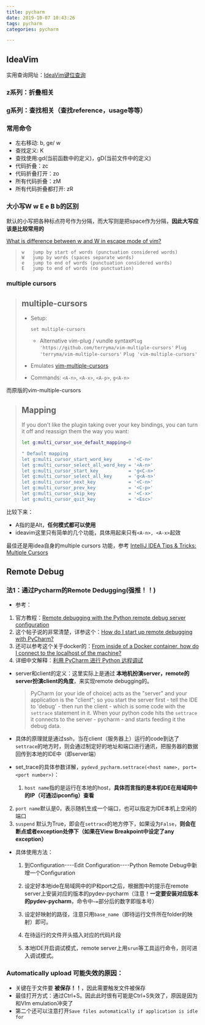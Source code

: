 ```yaml
---
title: pycharm
date: 2019-10-07 10:43:26
tags: pycharm
categories: pycharm

---
```




## IdeaVim

实用查询网址：[IdeaVim键位查询](http://ideavim.sourceforge.net/vim/index.html)

### z系列：折叠相关

### g系列：查找相关（查找reference，usage等等）

### 常用命令

- 左右移动: b, ge/ w
- 查找定义: K
- 查找使用:gd(当前函数中的定义)，gD(当前文件中的定义)
- 代码折叠：zc 
- 代码折叠打开：zo
- 所有代码折叠：zM
- 所有代码折叠都打开: zR

### 大小写W w E e B b的区别

默认的小写把各种标点符号作为分隔，而大写则是把space作为分隔，**因此大写应该是比较常用的**

[What is difference between w and W in escape mode of vim?](https://unix.stackexchange.com/a/106429)

> ```
> w   jump by start of words (punctuation considered words)
> W   jump by words (spaces separate words)
> e   jump to end of words (punctuation considered words)
> E   jump to end of words (no punctuation)
> ```



### multiple cursors

> ## multiple-cursors
>
> - Setup:
>
>    
>
>   ```
>   set multiple-cursors
>   ```
>
>   - Alternative vim-plug / vundle syntax`Plug 'https://github.com/terryma/vim-multiple-cursors'`
>     `Plug 'terryma/vim-multiple-cursors'`
>     `Plug 'vim-multiple-cursors'`
>
> - Emulates [vim-multiple-cursors](https://github.com/terryma/vim-multiple-cursors)
>
> - Commands: `<A-n>`, `<A-x>`, `<A-p>`, `g<A-n>`



而原版的vim-multiple-cursors

> ## Mapping
>
> If you don't like the plugin taking over your key bindings, you can turn it off and reassign them the way you want:
>
> ```bash
> let g:multi_cursor_use_default_mapping=0
> 
> " Default mapping
> let g:multi_cursor_start_word_key      = '<C-n>'
> let g:multi_cursor_select_all_word_key = '<A-n>'
> let g:multi_cursor_start_key           = 'g<C-n>'
> let g:multi_cursor_select_all_key      = 'g<A-n>'
> let g:multi_cursor_next_key            = '<C-n>'
> let g:multi_cursor_prev_key            = '<C-p>'
> let g:multi_cursor_skip_key            = '<C-x>'
> let g:multi_cursor_quit_key            = '<Esc>'
> ```

比较下来：

* A指的是Alt，**任何模式都可以使用**
* ideavim这里只有简单的几个功能，具体用起来只有`<A-n>, <A-x>`起效

最佳还是用idea自身的multiple cursors 功能，参考 [IntelliJ IDEA Tips & Tricks: Multiple Cursors](https://www.vojtechruzicka.com/intellij-idea-tips-tricks-multiple-cursors/)



## Remote Debug

### 法1：通过Pycharm的Remote Dedugging(强推！！)

- 参考：

1. 官方教程：[Remote debugging with the Python remote debug server configuration](https://www.jetbrains.com/help/pycharm/remote-debugging-with-product.html#remote-debug-config)
2. 这个帖子说的非常清楚，详参这个：[How do I start up remote debugging with PyCharm?](https://stackoverflow.com/a/7061956)
3. 还可以参考这个关于docker的：[From inside of a Docker container, how do I connect to the localhost of the machine?](https://stackoverflow.com/a/24326540)
4. 详细中文解释：[利用 PyCharm 进行 Python 远程调试](https://debugtalk.com/post/remote-debugging-with-pycharm/)



- server和client的定义：这里实际上是通过 **本地机扮演server，remote的server扮演client的角度**，来实现remote debugging的。

  > PyCharm (or your ide of choice) acts as the "server" and your application is the "client"; so you start the server first - tell the IDE to 'debug' - then run the client - which is some code with the `settrace` statement in it. When your python code hits the `settrace` it connects to the server - pycharm - and starts feeding it the debug data.

- 具体的原理就是通过ssh，当在client（服务器上）运行的code到达了`settrace`的地方时，则会通过制定好的地址和端口进行通讯，把服务器的数据回传到本地的IDE中（即server端）

- set_trace的具体参数详解，`pydevd_pycharm.settrace(<host name>, port=<port number>)`：

  1. `host name`指的是运行在本地的host，**具体而言指的是本机IDE在局域网中的IP（可通过ipconfig）查看**

2. `port name`默认是0，表示随机生成一个端口，也可以指定为IDE本机上空闲的端口
3. `suspend` 默认为True，即会在`settrace`的地方停下，如果设为`False`，**则会在断点或者exception处停下（如果在View Breakpoint中设定了any exception）**

- 具体使用方法：

  1. 到Configuration----Edit Configuration----Python Remote Debug中新增一个Configuration

  2. 设定好本地ide在局域网中的IP和port之后，根据图中的提示在remote server上安装对应的版本的pydev-pycharm（注意！**一定要安装对应版本的pydev-pycharm**，命令中`~=`部分后的数字即版本号）

  3. 设定好映射的路径，注意只用`base_name`（即待运行文件所在folder的映射）即可。

  4. 在待运行的文件开头插入对应的代码片段

  5. 本地IDE开启调试模式，remote server上用`srun`等工具运行命令，则可进入调试模式。





### Automatically upload 可能失效的原因：

- 关键在于文件要 **被保存！！**，因此需要触发文件被保存
- 最佳打开方式：通过Ctrl+S。因此此时很有可能是Ctrl+S失效了，原因是因为和VIm emulation冲突了
- 第二个还可以注意打开`Save files automatically if application is idle for `